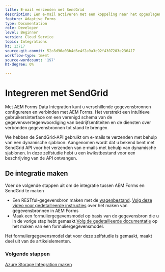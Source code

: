 ```yaml
---
title: E-mail verzenden met SendGrid
description: Een e-mail activeren met een koppeling naar het opgeslagen formulier
feature: Adaptive Forms
type: Documentation
role: Developer
level: Beginner
version: Cloud Service
topic: Integrations
kt: 13717
source-git-commit: 52c8d96a03b4d6e4f2a0a3c92f4307203e236417
workflow-type: tm+mt
source-wordcount: '197'
ht-degree: 0%

---
```


# Integreren met SendGrid

Met AEM Forms Data Integration kunt u verschillende gegevensbronnen configureren en verbinden met AEM Forms. Het verstrekt een intuïtieve gebruikersinterface om een verenigd schema van de gegevensvertegenwoordiging van bedrijfsentiteiten en de diensten over verbonden gegevensbronnen tot stand te brengen.

We hebben de SendGrid-API gebruikt om e-mails te verzenden met behulp van een dynamische sjabloon. Aangenomen wordt dat u bekend bent met SendGrid API voor het verzenden van e-mails met behulp van dynamische sjablonen. In deze zelfstudie hebt u een kwikstbestand voor een beschrijving van de API ontvangen.

## De integratie maken

Voer de volgende stappen uit om de integratie tussen AEM Forms en SendGrid te maken

* Een RESTful-gegevensbron maken met de [wagenbestand](./assets/SendGridWithDynamicTemplate.yaml). [Volg deze video voor gedetailleerde instructies](https://experienceleague.adobe.com/docs/experience-manager-learn/forms/ic-web-channel-tutorial/parttwo.html) over het maken van gegevensbronnen in AEM Forms
* Maak een formuliergegevensmodel op basis van de gegevensbron die u in de vorige stap hebt gemaakt.[Volg de gedetailleerde documentatie](https://experienceleague.adobe.com/docs/experience-manager-cloud-service/content/forms/integrate/use-form-data-model/create-form-data-models.html) op het maken van een formuliergegevensmodel.

Het formuliergegevensmodel dat voor deze zelfstudie is gemaakt, maakt deel uit van de artikelelementen.

### Volgende stappen

[Azure Storage Integration maken](./create-fdm.md)


